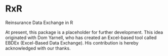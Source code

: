 RxR
===

Reinsurance Data Exchange in R

At present, this package is a placeholder for further development. This idea originated with Dom Yarnell, who has created an Excel-based tool called EBDEx (Excel-Based Data Exchange). His contribution is hereby acknowledged with our thanks.
